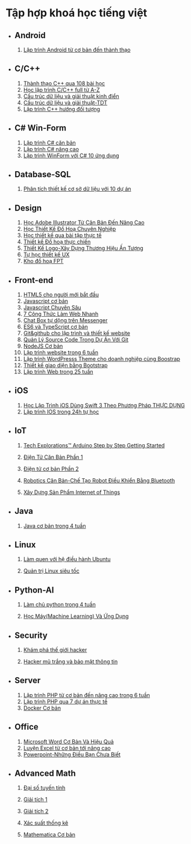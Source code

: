 # Tập hợp khoá học tiếng việt

- ## Android
  
  1. [Lập trình Android từ cơ bản đến thành thạo](https://drive.google.com/drive/folders/1ZK-XFP_DVqpepibgxG86U6qeySvW5HUs?usp=sharing)

- ## C/C++
  
  1. [Thành thạo C++ qua 108 bài học](https://drive.google.com/drive/folders/1vx3CVIr3BCa2cmFPNyBLytJnTBVgVoX8?usp=sharing)
  2. [Học lập trình C/C++ full từ A-Z](https://drive.google.com/drive/folders/1JTmHU9lr79QAHW19Wr_pyv2OJVkPQrhx?usp=sharing)
  3. [Cấu trúc dữ liệu và giải thuật kinh điển](https://drive.google.com/drive/folders/1YcUgdWSo9GjHm8j1644oPv5nUhj1tNKB?usp=sharing)
  4. [Cấu trúc dữ liệu và giải thuật-TDT](https://drive.google.com/drive/folders/1WHad8E9veuGBA4qItcOdZm1D5MG1ZiAr?usp=sharing)
  5. [Lập trình C++ hướng đối tượng](https://drive.google.com/drive/folders/1Rcv33dcrTuWPFz1yeHlxECNS4Crois4K?usp=sharing)

- ## C# Win-Form
  
  1. [Lập trình C# căn bản](https://drive.google.com/drive/folders/12_cCLYzOnvA0VIpoppJAFUQ6q3Rbfx4i?usp=sharing)
  2. [Lập trình C# nâng cao](https://drive.google.com/drive/folders/1iey7qoqNqZUydN-isJWP3wrqmAAYzAa6?usp=sharing)
  3. [Lập trình WinForm với C# 10 ứng dụng](https://drive.google.com/drive/folders/1kmfvyQ8PJEfwj7-9x5-MBqHl6CmNyV1T?usp=sharing)

- ## Database-SQL
  
  1. [Phân tích thiết kế cơ sở dữ liệu với 10 dự án](https://drive.google.com/drive/folders/1zVGU5CNdtrHzPSCXpSYc78ph2R3d8CVf?usp=sharing)

- ## Design
  
  1. [Học Adobe Illustrator Từ Căn Bản Đến Nâng Cao](https://drive.google.com/drive/folders/15Ru33okIFFIv2enY0mEy0TdWMNc5bekg?usp=sharing)
  2. [Học Thiết Kế Đồ Hoạ Chuyên Nghiệp](https://drive.google.com/drive/folders/1y0pnvCR_-ePR3BbWtS2xSXdc8dcYYYsY?usp=sharing)
  3. [Học thiết kế qua bài tập thực tế](https://drive.google.com/drive/folders/1ZHzEySe9okcqUsyW7vuejSIj5KG9EMqX?usp=sharing)
  4. [Thiết kế Đồ hoạ thực chiến](https://drive.google.com/drive/folders/1RQgeG66f5oPrqex3Rje5FKiOkhvCXxo3?usp=sharing)
  5. [Thiết Kế Logo-Xây Dựng Thương Hiệu Ấn Tượng](https://drive.google.com/drive/folders/1Qyr7WPyjTuJVgeFCVvTYS90BjBx1IyGv?usp=sharing)
  6. [Tự học thiết kế UX](https://drive.google.com/drive/folders/1Ohu4u0wwn1I8hgEEyURq6v_C5s38-qGs?usp=sharing)
  7. [Kho đồ hoạ FPT](https://drive.google.com/drive/folders/1rXteUiHe7vStHc6IiZqyZOLy1fJg4LQG?usp=sharing)

- ## Front-end
  
  1. [HTML5 cho người mới bắt đầu](https://drive.google.com/drive/folders/1sxD_QQjc0eeJW9boacVnFPDtjeE5SJRM?usp=sharing)
  2. [Javascript cơ bản](https://drive.google.com/drive/folders/1O4h6156gMXiFVS7JGaNbDlATndRfyudT?usp=sharing)
  3. [Javascript Chuyên Sâu](https://drive.google.com/drive/folders/1umRl9cE1eemU9OieDkcMbeBlQc46i9LB?usp=sharing)
  4. [7 Công Thức Làm Web Nhanh](https://drive.google.com/drive/folders/1HtlXNVFqtFC9LNgAYG60-gh4x9YE3MqO?usp=sharing)
  5. [Chat Box tự dộng trên Messenger](https://drive.google.com/drive/folders/1yIQ8eg3uEly-XYZ67vZlCJn2gN-9xpar?usp=sharing)
  6. [ES6 và TypeScript cơ bản](https://drive.google.com/drive/folders/1oXuHakKGeDlbtFZpcS781d2qw7X0XUta?usp=sharing)
  7. [Git&github cho lập trình và thiết kế website](https://drive.google.com/drive/folders/1Qm6j5MJ1XcZ9fTnUzAW_qRooDganwpRh?usp=sharing)
  8. [Quản Lý Source Code Trong Dự Án Với Git](https://drive.google.com/drive/folders/1hzWE3twA3UCcV4fEG2R5cBLhxLzR7VwX?usp=sharing)
  9. [NodeJS Cơ bản](https://drive.google.com/drive/folders/1eaZu5iH2n-i_qH95ZdoUFAoqFpR9FQHM?usp=sharing)
  10. [Lập trình website trong 6 tuần](https://drive.google.com/drive/folders/1J8bghjJP1TRWRgD9xgiIgm8kAVm5RdK-?usp=sharing)
  11. [Lập trình WordPresss Theme cho doanh nghiệp cùng Boostrap](https://drive.google.com/drive/folders/1HXtALRQDcbxSvgdyS-hLH-XnSMhv2z0q?usp=sharing)
  12. [Thiết kế giao diện bằng Bootstrap](https://drive.google.com/drive/folders/1rZzjlbAYP5-7H2vnXB2t7_PFf7d_rd0A?usp=sharing)
  13. [Lập trình Web trong 25 tuần](https://drive.google.com/drive/folders/1Rik4jDLutg5XHYtkmRQ8o8co1drCVLv0?usp=sharing)

- ## iOS
  
  1. [Học Lập Trình iOS Dùng Swift 3 Theo Phương Pháp THỰC DỤNG](https://drive.google.com/drive/folders/1jOGcifvyVH59CEvVYevc_MZBD6KXw7L_?usp=sharing)
  2. [Lập trình IOS trong 24h tự học](https://drive.google.com/drive/folders/1DQBIUw9QRVcZsmgr-Me4UObW1QR_beva?usp=sharing)

- ## IoT
  
  1. [Tech Explorations™ Arduino Step by Step Getting Started](https://drive.google.com/drive/folders/1W_W1cdY7NyW5aXziLnVlJhq1XlN9PwkT?usp=sharing)
  
  2. [Điện Tử Căn Bản Phần 1](https://drive.google.com/drive/folders/1B33JcVjcLLoKa_cZXrvjX0FSh2_j4R2-?usp=sharing)
  
  3. [Điện tử cơ bản Phần 2](https://drive.google.com/drive/folders/1YMW-KvChtFy1v6NqCoG50_IVPK74xwXG?usp=sharing)
  
  4. [Robotics Căn Bản-Chế Tạo Robot Điều Khiển Bằng Bluetooth](https://drive.google.com/drive/folders/1uk-sxbqqy51nBki-wd7CZMIPIoqBOgkP?usp=sharing)
  
  5. [Xây Dựng Sản Phẩm Internet of Things](https://drive.google.com/drive/folders/1l93NStH60RhW3pwOgPpY3eQUlEk3pXYj?usp=sharing)

- ## Java
  
  1. [Java cơ bản trong 4 tuần](https://drive.google.com/drive/folders/1nQTKHf8SDY_MbP-zeUUWElu2-XK8o-80?usp=sharing)

- ## Linux
  
  1. [Làm quen với hệ điều hành Ubuntu](https://drive.google.com/drive/folders/1XxsuOKWFF63bkByOU4qVQm7E8_K4EoFB?usp=sharing)
  
  2. [Quản trị Linux siêu tốc](https://drive.google.com/drive/folders/1TBZZ_xEz7zYYaCjrcp2YKxcKnZMjIbTZ?usp=sharing)

- ## Python-AI
  
  1. [Làm chủ python trong 4 tuần](https://drive.google.com/drive/folders/1TfALAxoCC44ccSMvLblHz_QItFiCA020?usp=sharing)
  
  2. [Học Máy(Machine Learning) Và Ứng Dụng](https://drive.google.com/drive/folders/1Wel3tuwPg8mTywaTlLE6AHKaoeXWU4mw?usp=sharing)

- ## Security
  
  1. [Khám phá thế giới hacker](https://drive.google.com/drive/folders/1Ptk2KHB4uNTW0a_KUrux9Ue17T_JVeWM?usp=sharing)
  
  2. [Hacker mũ trắng và bảo mật thông tin](https://drive.google.com/drive/folders/1TdInOZlE4iAQ0U4QHfW-X2FSSS8b8auU?usp=sharing)

- ## Server
  
  1. [Lập trình PHP từ cơ bản đến nâng cao trong 6 tuần](https://drive.google.com/drive/folders/19yhAgJJtWWWBM8xyV9cO_F8cw7jdPdso?usp=sharing)
  2. [Lập trình PHP qua 7 dự án thực tế](https://drive.google.com/drive/folders/1ckr-ayakbFRJfQJGMinK6ZPCgyz5vVMs?usp=sharing)
  3. [Docker Cơ bản](https://drive.google.com/drive/folders/1B9phBDuZ2-KUanAe3I5p9rNHR-F1ojmE?usp=sharing)

- ## Office
  
  1. [Microsoft Word Cơ Bản Và Hiệu Quả](https://drive.google.com/drive/folders/1Y995DiwpRNTJHAOmydEugbBFA6XFyQWS?usp=sharing)
  2. [Luyện Excel từ cơ bản tới nâng cao](https://drive.google.com/drive/folders/1qkFOucYL0SlEHy1wvtHP_dfGSaUjEunj?usp=sharing)
  3. [Powerpoint-Những Điều Bạn Chưa Biết](https://drive.google.com/drive/folders/1Te2U7l8lxmsjRFcF21v1_0eFPgbZ7B1a?usp=sharing)

- ## Advanced Math
  
  1. [Đại số tuyến tính](https://drive.google.com/drive/folders/1s55CcmM3XX_F0oA5l-73Q5Xm1B4B9vX1?usp=sharing)
  
  2. [Giải tích 1](https://drive.google.com/drive/folders/1mT2icDFnbTzyd2I3wKXz8Za9dg_mlgRK?usp=sharing)
  
  3. [Giải tích 2](https://drive.google.com/drive/folders/1aeb1qNgoSmhFM4cbleMvc_MxUO8vxI1H?usp=sharing)
  
  4. [Xác suất thống kê](https://drive.google.com/drive/folders/1QkICJe1ZUCZFGgAPCkGcw_ekp6jQSq-8?usp=sharing)
  
  5. [Mathematica Cơ bản](https://drive.google.com/drive/folders/1q4DQnx3lt5sQKMMjHvwZd0DcV5uug1-J?usp=sharing)